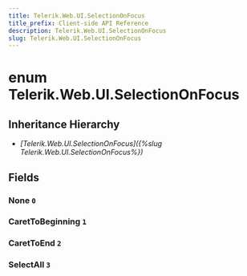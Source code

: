 ```yaml
---
title: Telerik.Web.UI.SelectionOnFocus
title_prefix: Client-side API Reference
description: Telerik.Web.UI.SelectionOnFocus
slug: Telerik.Web.UI.SelectionOnFocus
---
```


# enum Telerik.Web.UI.SelectionOnFocus

## Inheritance Hierarchy

* *[Telerik.Web.UI.SelectionOnFocus]({%slug Telerik.Web.UI.SelectionOnFocus%})*

## Fields

### None `0`

### CaretToBeginning `1`

### CaretToEnd `2`

### SelectAll `3`


